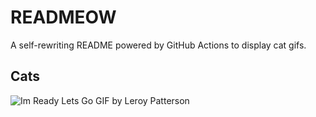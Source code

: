 # READMEOW

A self-rewriting README powered by GitHub Actions to display cat gifs.

## Cats

![Im Ready Lets Go GIF by Leroy Patterson](https://media3.giphy.com/media/CjmvTCZf2U3p09Cn0h/200.gif?cid=9acd02daielg40apgpekp2sh58iaa1smo9fswxskfzi50ag8&ep=v1_gifs_search&rid=200.gif&ct=g)

